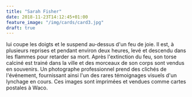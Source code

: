 ```yaml
---
title: "Sarah Fisher"
date: 2018-11-23T14:12:45+01:00
feature_image: "/img/cards/card3.jpg"
draft: true
---
```


lui coupe les doigts et le suspend au-dessus d'un feu de joie. Il est, à plusieurs reprises et pendant environ deux heures, levé et descendu dans les flammes pour retarder sa mort. Après l'extinction du feu, son torse calciné est trainé dans la ville et des morceaux de son corps sont vendus en souvenirs. Un photographe professionnel prend des clichés de l'événement, fournissant ainsi l'un des rares témoignages visuels d'un lynchage en cours. Ces images sont imprimées et vendues comme cartes postales à Waco.
